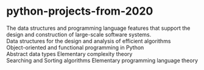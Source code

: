 # python-projects-from-2020
The data structures and programming language features that support the design and construction of large-scale software systems.   
Data structures for the design and analysis of efficient algorithms  
Object-oriented and functional programming in Python  
Abstract data types 
Elementary complexity theory  
Searching and Sorting algorithms 
Elementary programming language theory
